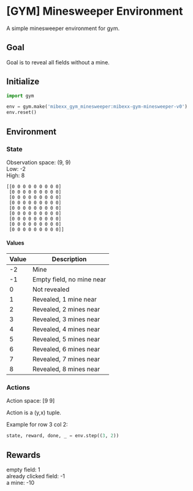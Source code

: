 # [GYM] Minesweeper Environment

A simple minesweeper environment for gym.

## Goal
Goal is to reveal all fields without a mine.

## Initialize
```python
import gym

env = gym.make('mibexx_gym_minesweeper:mibexx-gym-minesweeper-v0')
env.reset()
```


## Environment

### State
Observation space:  (9, 9)  
Low: -2  
High: 8

```
[[0 0 0 0 0 0 0 0 0]
 [0 0 0 0 0 0 0 0 0]
 [0 0 0 0 0 0 0 0 0]
 [0 0 0 0 0 0 0 0 0]
 [0 0 0 0 0 0 0 0 0]
 [0 0 0 0 0 0 0 0 0]
 [0 0 0 0 0 0 0 0 0]
 [0 0 0 0 0 0 0 0 0]
 [0 0 0 0 0 0 0 0 0]]
```

#### Values
| Value | Description |
| ----- | ----------- |
| -2 | Mine |
| -1 | Empty field, no mine near |
| 0 | Not revealed |
| 1 | Revealed, 1 mine near |
| 2 | Revealed, 2 mines near |
| 3 | Revealed, 3 mines near |
| 4 | Revealed, 4 mines near |
| 5 | Revealed, 5 mines near |
| 6 | Revealed, 6 mines near |
| 7 | Revealed, 7 mines near |
| 8 | Revealed, 8 mines near |

### Actions
Action space:  [9 9]

Action is a (y,x) tuple.

Example for row 3 col 2:
```python
state, reward, done, _ = env.step((3, 2))
```


## Rewards
empty field: 1  
already clicked field: -1   
a mine: -10  